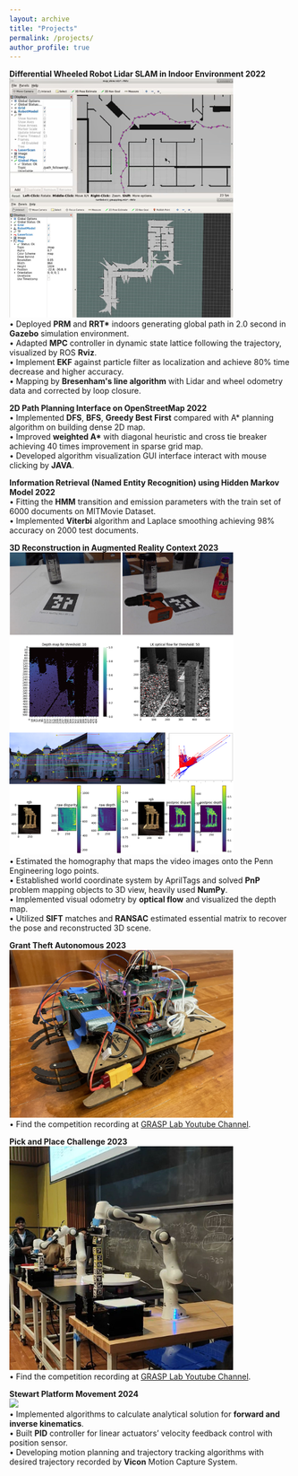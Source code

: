 ```yaml
---
layout: archive
title: "Projects"
permalink: /projects/
author_profile: true
---
```


**Differential Wheeled Robot Lidar SLAM in Indoor Environment 2022**  
<img src="../images/slam.png" width=400 />  
• Deployed **PRM** and **RRT\*** indoors generating global path in 2.0 second in **Gazebo** simulation environment.  
• Adapted **MPC** controller in dynamic state lattice following the trajectory, visualized by ROS **Rviz**.  
• Implement **EKF** against particle filter as localization and achieve 80% time decrease and higher accuracy.  
• Mapping by **Bresenham's line algorithm** with Lidar and wheel odometry data and corrected by loop closure.

**2D Path Planning Interface on OpenStreetMap 2022**  
• Implemented **DFS**, **BFS**, **Greedy Best First** compared with A\* planning algorithm on building dense 2D map.  
• Improved **weighted A\*** with diagonal heuristic and cross tie breaker achieving 40 times improvement in sparse grid map.  
• Developed algorithm visualization GUI interface interact with mouse clicking by **JAVA**.

**Information Retrieval (Named Entity Recognition) using Hidden Markov Model 2022**  
• Fitting the **HMM** transition and emission parameters with the train set of 6000 documents on MITMovie Dataset.  
• Implemented **Viterbi** algorithm and Laplace smoothing achieving 98% accuracy on 2000 test documents.

**3D Reconstruction in Augmented Reality Context 2023**  
<img src="../images/ar.jpg" width=400 />  
<img src="../images/580.png" width=400 />  
• Estimated the homography that maps the video images onto the Penn Engineering logo points.  
• Established world coordinate system by AprilTags and solved **PnP** problem mapping objects to 3D view, heavily used **NumPy**.  
• Implemented visual odometry by **optical flow** and visualized the depth map.  
• Utilized **SIFT** matches and **RANSAC** estimated essential matrix to recover the pose and reconstructed 3D scene.

**Grant Theft Autonomous 2023**  
<img src="../images/510.jpg" width=400 />  
• Find the competition recording at [GRASP Lab Youtube Channel](https://www.youtube.com/watch?v=Pt5Qd4mry5I&t=9516s).

**Pick and Place Challenge 2023**  
<img src="../images/520.jpg" width=400 />  
• Find the competition recording at [GRASP Lab Youtube Channel](https://www.youtube.com/watch?v=enAke8V9i44).

**Stewart Platform Movement 2024**  
<img src="../images/stewart.jpeg" width=400 />  
• Implemented algorithms to calculate analytical solution for **forward and inverse kinematics**.  
• Built **PID** controller for linear actuators’ velocity feedback control with position sensor.  
• Developing motion planning and trajectory tracking algorithms with desired trajectory recorded by **Vicon** Motion Capture System.
